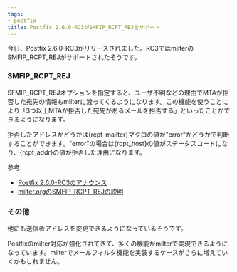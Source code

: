 ```yaml
---
tags:
- postfix
title: Postfix 2.6.0-RC3がSMFIP_RCPT_REJをサポート
---
```

今日、Postfix 2.6.0-RC3がリリースされました。RC3ではmilterのSMFIP_RCPT_REJがサポートされたそうです。
<!--more-->


### SMFIP_RCPT_REJ

SFMIP_RCPT_REJオプションを指定すると、ユーザ不明などの理由でMTAが拒否した宛先の情報もmilterに渡ってくるようになります。この機能を使うことにより「3つ以上MTAが拒否した宛先があるメールを拒否する」といったことができるようになります。

拒否したアドレスかどうかは&#123;rcpt_mailter&#125;マクロの値が"error"かどうかで判断することができます。"error"の場合は&#123;rcpt_host&#125;の値がステータスコードになり、&#123;rcpt_addr&#125;の値が拒否した理由になります。

参考:

  * [Postfix 2.6.0-RC3のアナウンス](http://archives.neohapsis.com/archives/postfix/2009-04/0747.html)
  * [milter.orgのSMFIP_RCPT_REJの説明](https://www.milter.org/developers/api/xxfi_negotiate#SMFIP_RCPT_REJ)

### その他

他にも送信者アドレスを変更できるようになっているそうです。

Postfixのmilter対応が強化されてきて、多くの機能がmilterで実現できるようになっています。milterでメールフィルタ機能を実装するケースがさらに増えていくかもしれません。
